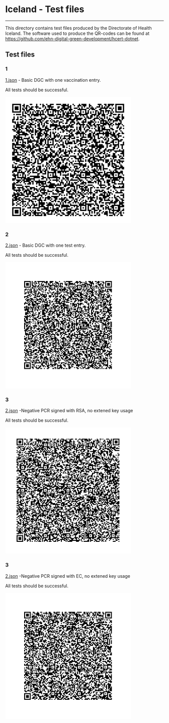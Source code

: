 # Iceland - Test files

---

This directory contains test files produced by the Directorate of Health Iceland. 
The software used to produce the QR-codes can be found at https://github.com/ehn-digital-green-development/hcert-dotnet.

## Test files

### 1

[1.json](2DCode/raw/1.json) - Basic DGC with one vaccination entry. 

All tests should be successful.

![1](2DCode/png/1.png)

### 2

[2.json](2DCode/raw/2.json) - Basic DGC with one test entry. 

All tests should be successful.

![2](2DCode/png/2.png)

### 3

[2.json](2DCode/raw/3.json) -Negative PCR signed with RSA, no extened key usage

All tests should be successful.

![2](2DCode/png/3.png)

### 3

[2.json](2DCode/raw/4.json) -Negative PCR signed with EC, no extened key usage

All tests should be successful.

![2](2DCode/png/4.png)